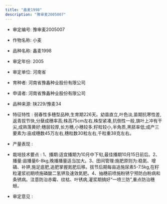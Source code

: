 ```yaml
---
title: "鑫麦1998"
description: "豫审麦2005007"
---
```

* 审定编号:  豫审麦2005007

*  作物名称:  小麦

*  品种名称:  鑫麦1998

*  审定年份:  2005

*  审定单位:  河南省

* 育种者:  河南省豫鑫种业股份有限公司

*  申请者:  河南省豫鑫种业股份有限公司

*  品种来源:  陕229/豫麦34

*  特征特性 : 
弱春性多穗型品种,生育期226天。幼苗直立,叶色淡,苗期抗寒性差,返青拔节快,分蘖成穗率高;株高75cm左右,株型紧凑,抗倒性一般,旗叶上冲有干尖,成熟落黄好;穗层较厚,长方穗,小穗较多;籽粒较小,半角质,黑胚率低;成产三要素为:亩成穗数45万左右,穗粒数30粒左右,千粒重38克左右。
 
*  产量表现 : 


*  栽培技术要点 : 
1、播期:适宜播期为10月中下旬,最佳播期10月15日前后。2、播量:亩播量6-8kg,晚播播量适当加大。3、田间管理:施肥原则为:稳氮、增磷、补钾,施足底肥,追肥掌握氮肥后移。拔节后期每亩追施尿素5-7.5kg,在籽粒灌浆初期喷施磷酸二氢钾及速效氮肥。4、抽穗前喷施粉锈宁预防白粉病和条锈病。注意防治赤霉、纹枯、叶锈病,灌浆期搞好“一喷三防”,重点防治穗蚜。

*  审定意见 : 

